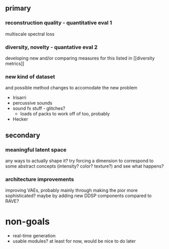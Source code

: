 ## primary
### reconstruction quality - quantitative eval 1
multiscale spectral loss
### diversity, novelty - quantative eval 2
developing new and/or comparing measures for this
listed in [[diversity metrics]]
### new kind of dataset
and possible method changes to accomodate the new problem
- Irisarri
- percussive sounds
- sound fx stuff - glitches?
    - loads of packs to work off of too, probably
- Hecker
## secondary
### meaningful latent space
any ways to actually shape it? try forcing a dimension to correspond to some abstract concepts (intensity? color? texture?) and see what happens?
### architecture improvements
improving VAEs, probably mainly through making the pior more sophisticated? maybe by adding new DDSP components compared to RAVE?
# non-goals
- real-time generation
- usable modules? at least for now, would be nice to do later